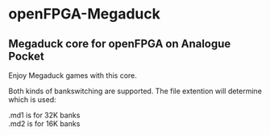 # openFPGA-Megaduck
Megaduck core for openFPGA on Analogue Pocket
-

Enjoy Megaduck games with this core.

Both kinds of bankswitching are supported.  The file extention will determine
which is used:

.md1 is for 32K banks  
.md2 is for 16K banks
